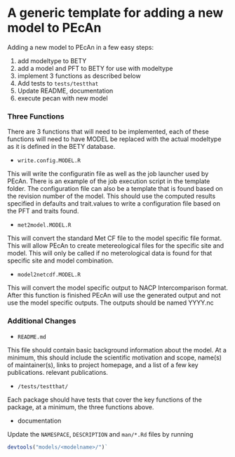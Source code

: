 A generic template for adding a new model to PEcAn
==========================================================================

Adding a new model to PEcAn in a few easy steps:

1. add modeltype to BETY
2. add a model and PFT to BETY for use with modeltype
3. implement 3 functions as described below
4. Add tests to `tests/testthat`
5. Update README, documentation
6. execute pecan with new model


### Three Functions

There are 3 functions that will need to be implemented, each of these
functions will need to have MODEL be replaced with the actual modeltype as
it is defined in the BETY database.

* `write.config.MODEL.R`

 This will write the configuratin file as well as the job launcher used by
 PEcAn. There is an example of the job execution script in the template
 folder. The configuration file can also be a template that is found based
 on the revision number of the model. This should use the computed results
 specified in defaults and trait.values to write a configuration file
 based on the PFT and traits found.

* `met2model.MODEL.R`

 This will convert the standard Met CF file to the model specific file
 format. This will allow PEcAn to create metereological files for the
 specific site and model. This will only be called if no meterological
 data is found for that specific site and model combination.

* `model2netcdf.MODEL.R`

 This will convert the model specific output to NACP Intercomparison
 format. After this function is finished PEcAn will use the generated
 output and not use the model specific outputs. The outputs should be
 named YYYY.nc

### Additional Changes
 
* `README.md` 
 
This file should contain basic background information about the model. 
At a minimum, this should include the scientific motivation and scope, 
name(s) of maintainer(s), links to project homepage, and a list of a few
key publications. 
relevant publications.

* `/tests/testthat/`

Each package should have tests that cover the key functions of the package, 
at a minimum, the three functions above.

* documentation

Update the `NAMESPACE`, `DESCRIPTION` and `man/*.Rd` files by running 

```r
devtools("models/<modelname>/")`
```
